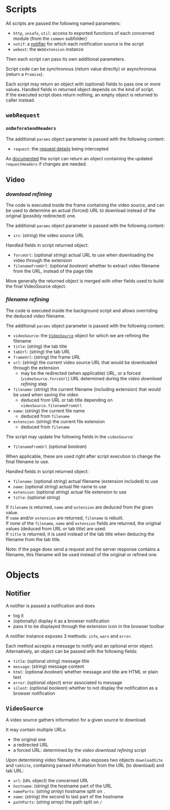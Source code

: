 # Scripts
All scripts are passed the following named parameters:
* `http`, `unsafe`, `util`: access to exported functions of each concerned module (from the `common` subfolder)
* `notif`: a [notifier](#notifier) for which each notification source is the script
* `webext`: the `WebExtension` instance

Then each script can pass its own additional parameters.

Script code can be synchronous (return value directly) or asynchronous (return a `Promise`).

Each script may return an object with (optional) fields to pass one or more values. Handled fields in returned object depends on the kind of script.  
If the executed script does return nothing, an empty object is returned to caller instead.


## `webRequest`

### `onBeforeSendHeaders`
The additional `params` object parameter is passed with the following content:
* `request`: the [request details](https://developer.mozilla.org/en-US/docs/Mozilla/Add-ons/WebExtensions/API/webRequest/onBeforeSendHeaders#details_2) being intercepted

As [documented](https://developer.mozilla.org/en-US/docs/Mozilla/Add-ons/WebExtensions/API/webRequest/BlockingResponse) the script can return an object containing the updated `requestHeaders` if changes are needed.


## Video

### _download refining_
The code is executed inside the frame containing the video source, and can be used to determine an actual (forced) URL to download instead of the original (possibly redirected) one.

The additional `params` object parameter is passed with the following content:
* `src`: (*string*) the video source URL

Handled fields in script returned object:
* `forceUrl`: (optional *string*) actual URL to use when downloading the video through the extension
* `filenameFromUrl`: (optional *boolean*) whether to extract video filename from the URL, instead of the page title

More generally the returned object is merged with other fields used to build the final VideoSource object.


### _filename refining_
The code is executed inside the background script and allows overriding the deduced video filename.

The additional `params` object parameter is passed with the following content:
* `videoSource`: the [`VideoSource`](#videosource) object for which we are refining the filename
* `title`: (*string*) the tab title
* `tabUrl`: (*string*) the tab URL
* `frameUrl`: (*string*) the frame URL
* `url`: (*string*) the current video source URL that would be downloaded through the extension
  * may be the redirected (when applicable) URL, or a forced (`videoSource.forceUrl`) URL determined during the _video download refining_ step
* `filename`: (*string*) the current filename (including extension) that would be used when saving the video
  * deduced from URL or tab title depending on `videoSource.filenameFromUrl`
* `name`: (*string*) the current file name
  * deduced from `filename`
* `extension`: (*string*) the current file extension
  * deduced from `filename`

The script may update the following fields in the `videoSource`:
* `filenameFromUrl` (optional *boolean*)

When applicable, these are used right after script execution to change the final filename to use.

Handled fields in script returned object:
* `filename`: (optional *string*) actual filename (extension included) to use
* `name`: (optional *string*) actual file name to use
* `extension`: (optional *string*) actual file extension to use
* `title`: (optional *string*)

If `filename` is returned, `name` and `extension` are deduced from the given value.  
If `name` and/or `extension` are returned, `filename` is rebuilt.  
If none of the `filename`, `name` and `extension` fields are returned, the original values (deduced from URL or tab title) are used.  
If `title` is returned, it is used instead of the tab title when deducing the filename from the tab title.

Note: if the page does send a request and the server response contains a filename, this filename will be used instead of the original or refined one.


# Objects

## Notifier
A notifier is passed a notification and does
* log it
* (optionally) display it as a browser notification
* pass it to be displayed through the extension icon in the browser toolbar

A notifier instance exposes 3 methods: `info`, `warn` and `error`.

Each method accepts a message to notify and an optional error object.  
Alternatively, an object can be passed with the following fields:
* `title`: (optional *string*) message title
* `message`: (*string*) message content
* `html`: (optional *boolean*) whether message and title are HTML or plain text
* `error`: (optional *object*) error associated to message
* `silent`: (optional *boolean*) whether to not display the notification as a browser notification


## `VideoSource`
A video source gathers information for a given source to download.

It may contain multiple URLs:
* the original one
* a redirected URL
* a forced URL: determined by the _video download refining_ script

Upon determining video filename, it also exposes two objects `downloadSite` and `tabSite`, containing parsed information from the URL (to download) and tab URL:
* `url`: (`URL` object) the concerned URL
* `hostname`: (*string*) the hostname part of the URL
* `nameParts`: (*string array*) hostname split on `.`
* `name`: (*string*) the second to last part of the hostname
* `pathParts`: (*string array*) the path split on `/`

